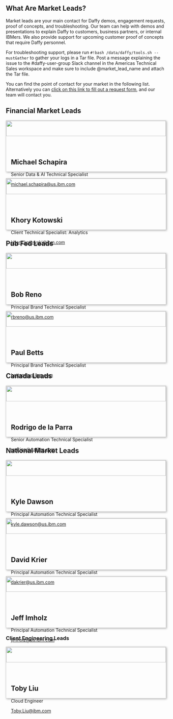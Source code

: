 
<script>
  document.title = "Daffy Markets";
</script>
<style>
.market-grid {
  display: grid;
  grid-template-columns: repeat(auto-fill, minmax(270px, 1fr));
  /* grid-template-rows: 50%; */
  /* grid-auto-rows: 1fr; */
  grid-gap: 20px;
  align-items: stretch;
  }

.market-card {
  border: 1px solid #ccc;
  box-shadow: 2px 2px 6px 0px  rgba(0,0,0,0.3);
}

.market-grid img {
  width: 100%;
  height: 55%;
}

.market-inner-container {
  padding: 0 15px 20px;
}
</style>

## **What Are Market Leads?**
Market leads are your main contact for Daffy demos, engagement requests, proof of concepts, and troubleshooting. Our team can help with demos and presentations to explain Daffy to customers, business partners, or internal IBMers. We also provide support for upcoming customer proof of concepts that require Daffy personnel.

For troubleshooting support, please run `#!bash /data/daffy/tools.sh --mustGather` to gather your logs in a Tar file. Post a message explaining the issue to the #daffy-user-group Slack channel in the Americas Technical Sales workspace and make sure to include @market_lead_name and attach the Tar file.

You can find the point of contact for your market in the following list. Alternatively you can [click on this link to fill out a request form](https://w3.ibm.com/w3publisher/daffy/request-forms), and our team will contact you.

## **Financial Market Leads**
<div class="market-grid">
  <div class="market-card">
    <img src="../images/michael-schapira.jpg">
    <div class="market-inner-container">
        <h2>Michael Schapira</h2>
        <p>Senior Data & AI Technical Specialist</p>
        <a href="michael.schapira@us.ibm.com">michael.schapira@us.ibm.com</a>
    </div>
  </div>

  <div class="market-card">
    <img src="../images/khory-kotowski.jpeg">
    <div class="market-inner-container">
        <h2>Khory Kotowski</h2>
        <p>Client Technical Specialist: Analytics</p>
        <a href="khory.kotowski@ibm.com">khory.kotowski@ibm.com</a>
    </div>
  </div>
</div>

<!-- ## **Industry Market Leads** -->


## Pub Fed Leads
<div class="market-grid">
  <div class="market-card">
    <img src="../images/bob-reno.jpeg">
    <div class="market-inner-container">
        <h2>Bob Reno</h2>
        <p>Principal Brand Technical Specialist</p>
        <a href="rbreno@us.ibm.com">rbreno@us.ibm.com</a>
    </div>
  </div>

  <div class="market-card">
    <img src="../images/paul-betts.jpeg">
    <div class="market-inner-container">
        <h2>Paul Betts</h2>
        <p>Principal Brand Technical Specialist</p>
        <a href="bettsp@us.ibm.com">bettsp@us.ibm.com</a>
    </div>
  </div>
</div>

## Canada Leads
<div class="market-grid">
  <div class="market-card">
  <img src="../images/rodrigo-de-la-parra.jpeg">
    <div class="market-inner-container">
        <h2>Rodrigo de la Parra</h2>
        <p>Senior Automation Technical Specialist</p>
        <a href="rodrigo@ca.ibm.com">rodrigo@ca.ibm.com</a>
    </div>
  </div>
</div>

<!-- ## Latin America Market Leads
<div class="market-grid">
  <div class="market-card">
    <img src="../images/BobReno.jpeg">
    <div class="market-inner-container">
        <h2>Luis Chaves</h2>
        <p>Senior Data and AI Technical Specialist</p>
        <a href="lchaves@br.ibm.com">lchaves@br.ibm.com</a>
    </div>
  </div>

  <div class="market-card">
    <img src="../images/SamvitRoy.png">
    <div class="market-inner-container">
        <h2>Mariso Campos</h2>
        <p>Advisory Data & AI Technical Specialist</p>
        <a href="mgonzalezcampos@ibm.com">mgonzalezcampos@ibm.com</a>
    </div>
  </div>

  <div class="market-card">
    <img src="../images/KhoryKotowski.jpeg">
    <div class="market-inner-container">
        <h2>Jose Aguirre</h2>
        <p>Senior Data & AI Technical Specialist</p>
        <a href="bettsp@us.ibm.com">bettsp@us.ibm.com</a>
    </div>
  </div>

  <div class="market-card">
    <img src="../images/KhoryKotowski.jpeg">
    <div class="market-inner-container">
        <h2>Diego Sanchez</h2>
        <p>Senior Data & AI Technical Specialist</p>
        <a href="bettsp@us.ibm.com">bettsp@us.ibm.com</a>
    </div>
  </div>

  <div class="market-card">
    <img src="../images/KhoryKotowski.jpeg">
    <div class="market-inner-container">
        <h2>German Alfsen</h2>
        <p>Senior Data & AI Technical Specialist</p>
        <a href="bettsp@us.ibm.com">bettsp@us.ibm.com</a>
    </div>
  </div>

  <div class="market-card">
    <img src="../images/KhoryKotowski.jpeg">
    <div class="market-inner-container">
        <h2>Sidnei Moreira</h2>
        <p>Senior Data & AI Technical Specialist</p>
        <a href="bettsp@us.ibm.com">bettsp@us.ibm.com</a>
    </div>
  </div>

  <div class="market-card">
    <img src="../images/KhoryKotowski.jpeg">
    <div class="market-inner-container">
        <h2>Virginia Malca</h2>
        <p>Senior Data & AI Technical Specialist</p>
        <a href="bettsp@us.ibm.com">bettsp@us.ibm.com</a>
    </div>
  </div>
</div> -->

## **National Market Leads**
<div class="market-grid">
  <div class="market-card">
    <img src="../images/kyle-dawson.jpeg">
    <div class="market-inner-container">
        <h2>Kyle Dawson</h2>
        <p>Principal Automation Technical Specialist</p>
        <a href="kyle.dawson@us.ibm.com">kyle.dawson@us.ibm.com</a>
    </div>
  </div>

  <div class="market-card">
    <img src="../images/david-krier.jpeg">
    <div class="market-inner-container">
        <h2>David Krier</h2>
        <p>Principal Automation Technical Specialist</p>
        <a href="dakrier@us.ibm.com">dakrier@us.ibm.com</a>
    </div>
  </div>

  <div class="market-card">
    <img src="../images/jeff-imholz.jpg">
    <div class="market-inner-container">
        <h2>Jeff Imholz</h2>
        <p>Principal Automation Technical Specialist</p>
        <a href="jimholz@us.ibm.com">jimholz@us.ibm.com</a>
    </div>
  </div>
</div>

### **Client Engineering Leads**
<div class="market-grid">
  <div class="market-card">
    <img src="../images/toby-liu.jpg">
    <div class="market-inner-container">
        <h2>Toby Liu</h2>
        <p>Cloud Engineer</p>
        <a href="Toby.Liu@ibm.com">Toby.Liu@ibm.com</a>
    </div>
  </div>
</div>
